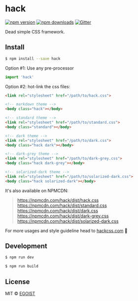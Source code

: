 # hack

[![npm version](https://img.shields.io/npm/v/hack.svg?style=flat-square)](https://npmjs.com/package/hack) [![npm downloads](https://img.shields.io/npm/dm/hack.svg?style=flat-square)](https://npmjs.com/package/hack) [![Gitter](https://img.shields.io/gitter/room/egoist/hack.svg?style=flat-square)](https://gitter.im/egoist/hack)

Dead simple CSS framework. 

## Install

```bash
$ npm install --save hack
```

Option #1: Use any pre-processor

```js
import 'hack'
```

Option #2: hot-link the css files:

```html
<link rel="stylesheet" href="/path/to/hack.css">

<!-- markdown theme -->
<body class="hack"></body>

<!-- standard theme -->
<link rel="stylesheet" href="/path/to/standard.css">
<body class="standard"></body>

<!-- dark theme -->
<link rel="stylesheet" href="/path/to/dark.css">
<body class="hack dark"></body>

<!-- dark-grey theme -->
<link rel="stylesheet" href="/path/to/dark-grey.css">
<body class="hack dark-grey"></body>

<!-- solarized-dark theme -->
<link rel="stylesheet" href="/path/to/solarized-dark.css">
<body class="hack solarized-dark"></body>
```

It's also available on NPMCDN:

> https://npmcdn.com/hack/dist/hack.css<br>
> https://npmcdn.com/hack/dist/standard.css<br>
> https://npmcdn.com/hack/dist/dark.css<br>
> https://npmcdn.com/hack/dist/dark-grey.css<br>
> https://npmcdn.com/hack/dist/solarized-dark.css<br>

For more usages and style guideline head to [hackcss.com](http://hackcss.com/) 🎉

## Development

```bash
$ npm run dev

$ npm run build
```

## License

MIT &copy; [EGOIST](https://github.com/egoist)
